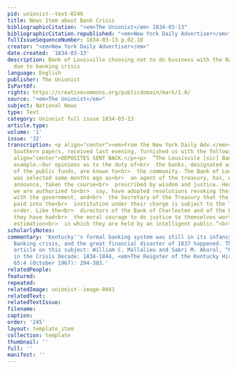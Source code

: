 ```yaml
---
pid: unionist--text-0246
title: News Item about Bank Crisis
bibliographicCitation: "<em>The Unionist</em> 1834-03-13"
bibliographicCitation.republished: "<em>New York Daily Advertiser</em>"
fullIssueSequenceNumber: 1834-03-13 p.02.10
creator: "<em>New York Daily Advertiser</em>"
date.created: '1834-03-13'
description: Bank of Louisville choosing not to do business with the National government
  due to banking crisis
language: English
publisher: The Unionist
IsPartOf: 
rights: https://creativecommons.org/publicdomain/mark/1.0/
source: "<em>The Unionist</em>"
subject: National News
type: Text
category: Unionist full issue 1834-03-13
article.type: 
volume: '1'
issue: '32'
transcription: <p align="center"><em>From the New York Daily Adv.</em></p><p>  The
  Southern papers, received last evening, furnished us with the following.—<br></p><p
  align="center">DEPOSITES SENT BACK.</p><p>  “The Lousisvile [sic] Bank, a Noble
  example.—Our opinions as to the duty of<br>  the banks, designated as the depositories
  of the public funds, are known to<br>  the community. The Bank of Louisville, which
  was selected some months ago as<br>  an agent of the treasury, has, we rejoice to
  announce, taken the course<br>  prescribed by wisdom and justice. Her board of directors,
  we are authorized to<br>  say, have adopted resolutions revoking their contract
  with the government, and<br>  the Secretary of the Treasury that the revenue already
  paid into the<br>  institution under their charge is subject to the Treasurer’s
  order. Like the<br>  directors of the Bank of Charleston and of the Bank of Virginia;
  they have had<br>  the moral courage to do justice to themselves worthy of the exalted
  estimation<br>  in which they are held by an intelligent public.”<br></p><p></p>
scholarlyNotes: 
commentary: 'Kentucky''s formal banking system was still in its infancy when the Jacksonian
  Banking crisis, and the great financial disaster of 1837 happened. There is a scholarly
  article on this subject: William C. Mallalieu and Sabri M. Akural, "Kentucky Banks
  in the Crisis Decade: 1834-1844, <em>The Reigster of the Kentucky Historical Society</em>
  65:4 (October 1967): 294-303.'
relatedPeople: 
featured: 
repeated: 
relatedImage: unionist--image-0041
relatedText: 
relatedTextIssue: 
filename: 
caption: 
order: '245'
layout: template_item
collection: template
thumbnail: ''
full: ''
manifest: ''
---
```

